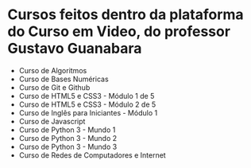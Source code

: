 # Cursos feitos dentro da plataforma do Curso em Video, do professor Gustavo Guanabara
- Curso de Algoritmos
- Curso de Bases Numéricas
- Curso de Git e Github
- Curso de HTML5 e CSS3 - Módulo 1 de 5
- Curso de HTML5 e CSS3 - Módulo 2 de 5
- Curso de Inglês para Iniciantes - Módulo 1
- Curso de Javascript
- Curso de Python 3 - Mundo 1
- Curso de Python 3 - Mundo 2
- Curso de Python 3 - Mundo 3
- Curso de Redes de Computadores e Internet
